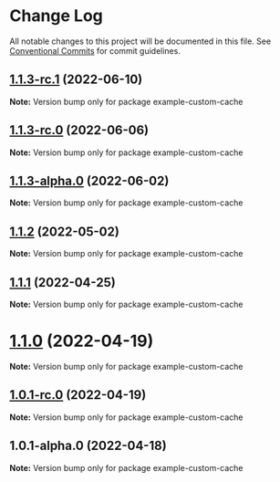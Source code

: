 # Change Log

All notable changes to this project will be documented in this file.
See [Conventional Commits](https://conventionalcommits.org) for commit guidelines.

## [1.1.3-rc.1](https://github.com/chapter-three/next-drupal/compare/example-custom-cache@1.1.3-rc.0...example-custom-cache@1.1.3-rc.1) (2022-06-10)

**Note:** Version bump only for package example-custom-cache





## [1.1.3-rc.0](https://github.com/chapter-three/next-drupal/compare/example-custom-cache@1.1.3-alpha.0...example-custom-cache@1.1.3-rc.0) (2022-06-06)

**Note:** Version bump only for package example-custom-cache





## [1.1.3-alpha.0](https://github.com/chapter-three/next-drupal/compare/example-custom-cache@1.1.2...example-custom-cache@1.1.3-alpha.0) (2022-06-02)

**Note:** Version bump only for package example-custom-cache





## [1.1.2](https://github.com/chapter-three/next-drupal/compare/example-custom-cache@1.1.1...example-custom-cache@1.1.2) (2022-05-02)

**Note:** Version bump only for package example-custom-cache





## [1.1.1](https://github.com/chapter-three/next-drupal/compare/example-custom-cache@1.1.0...example-custom-cache@1.1.1) (2022-04-25)

**Note:** Version bump only for package example-custom-cache





# [1.1.0](https://github.com/chapter-three/next-drupal/compare/example-custom-cache@1.0.1-rc.0...example-custom-cache@1.1.0) (2022-04-19)

**Note:** Version bump only for package example-custom-cache





## [1.0.1-rc.0](https://github.com/chapter-three/next-drupal/compare/example-custom-cache@1.0.1-alpha.0...example-custom-cache@1.0.1-rc.0) (2022-04-19)

**Note:** Version bump only for package example-custom-cache





## 1.0.1-alpha.0 (2022-04-18)

**Note:** Version bump only for package example-custom-cache
